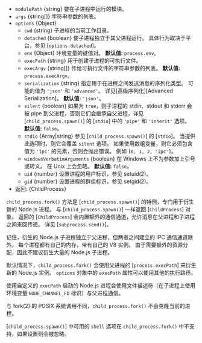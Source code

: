 <!-- YAML
added: v0.5.0
changes:
  - version:
      - v13.2.0
      - v12.16.0
    pr-url: https://github.com/nodejs/node/pull/30162
    description: 支持 `serialization` 选项。
  - version: v8.0.0
    pr-url: https://github.com/nodejs/node/pull/10866
    description: 选项 `stdio` 可以是字符串。
  - version: v6.4.0
    pr-url: https://github.com/nodejs/node/pull/7811
    description: 支持 `stdio` 选项。
-->

* `modulePath` {string} 要在子进程中运行的模块。
* `args` {string[]} 字符串参数的列表。
* `options` {Object}
  * `cwd` {string} 子进程的当前工作目录。
  * `detached` {boolean} 使子进程独立于其父进程运行。
    具体行为取决于平台，参见 [`options.detached`]。
  * `env` {Object} 环境变量的键值对。
    **默认值:** `process.env`。
  * `execPath` {string} 用于创建子进程的可执行文件。
  * `execArgv` {string[]} 传给可执行文件的字符串参数的列表。
    **默认值:** `process.execArgv`。
  * `serialization` {string} 指定用于在进程之间发送消息的序列化类型。
    可能的值为 `'json'` 和 `'advanced'`。
    详见[高级序列化][Advanced Serialization]。
    **默认值:** `'json'`。
  * `silent` {boolean} 如果为 `true`，则子进程的 stdin、stdout 和 stderr 会被 pipe 到父进程，否则它们会继承自父进程，详见 [`child_process.spawn()`] 的 [`stdio`] 中的 `'pipe'` 和 `'inherit'` 选项。
    **默认值:** `false`。
  * `stdio` {Array|string} 参见 [`child_process.spawn()`] 的 [`stdio`]。
    当提供此选项时，则它会覆盖 `silent` 选项。
    如果使用数组变量，则它必须包含值为 `'ipc'` 的元素，否则会抛出错误。
    例如 `[0, 1, 2, 'ipc']`。
  * `windowsVerbatimArguments` {boolean} 在 Windows 上不为参数加上引号或转义。
    在 Unix 上会忽略。
    **默认值:** `false`。
  * `uid` {number} 设置进程的用户标识，参见 setuid(2)。
  * `gid` {number} 设置进程的群组标识，参见 setgid(2)。
* 返回: {ChildProcess}

`child_process.fork()` 方法是 [`child_process.spawn()`] 的特例，专门用于衍生新的 Node.js 进程。
与 [`child_process.spawn()`] 一样返回 [`ChildProcess`] 对象。
返回的 [`ChildProcess`] 会内置额外的通信通道，允许消息在父进程和子进程之间来回传递。
详见 [`subprocess.send()`]。

记住，衍生的 Node.js 子进程独立于父进程，但两者之间建立的 IPC 通信通道除外。
每个进程都有自己的内存，带有自己的 V8 实例。
由于需要额外的资源分配，因此不建议衍生大量的 Node.js 子进程。

默认情况下，`child_process.fork()` 会使用父进程的 [`process.execPath`] 来衍生新的 Node.js 实例。 
`options` 对象中的 `execPath` 属性可以使用其他的执行路径。

使用自定义的 `execPath` 启动的 Node.js 进程会使用文件描述符（在子进程上使用环境变量 `NODE_CHANNEL_FD` 标识）与父进程通信。

与 fork(2) 的 POSIX 系统调用不同，`child_process.fork()` 不会克隆当前的进程。

[`child_process.spawn()`] 中可用的 `shell` 选项在 `child_process.fork()` 中不支持，如果设置则会被忽略。

